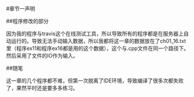 #章节一声明

##程序修改的部分

因为我的程序与travis这个在线测试工具，所以导致所有的程序都是在服务器上自动运行的。导致无法手动输入数据，所以我都将这一章的数据放在了ch01_16.txt里（程序ex11和程序ex16都是用的这个数据），这个与.cpp文件在同一个路径下。然后采用了文件的IO作为输入。

##随笔

这一章的几个程序都不难，但第一次脱离了IDE环境，导致编译了很多次都失败了，果然平时还是要多多练习。